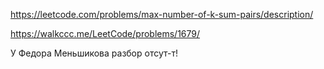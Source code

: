 https://leetcode.com/problems/max-number-of-k-sum-pairs/description/

https://walkccc.me/LeetCode/problems/1679/

У Федора Меньшикова разбор отсут-т!

